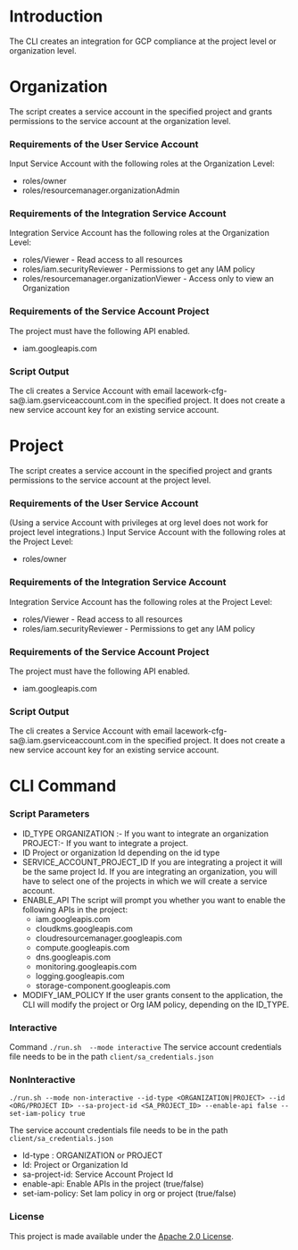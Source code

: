 # Introduction
The CLI creates an integration for GCP compliance at the project level or organization level.
# Organization
The script creates a service account in the specified project and grants permissions to the service account at the organization level.
### Requirements of the User Service Account
Input Service Account with the following roles at the Organization Level:
- roles/owner
- roles/resourcemanager.organizationAdmin
### Requirements of the Integration Service Account
Integration Service Account has the following roles at the Organization Level:
- roles/Viewer - Read access to all resources
- roles/iam.securityReviewer - Permissions to get any IAM policy
- roles/resourcemanager.organizationViewer - Access only to view an Organization
### Requirements of the Service Account Project
The project must have the following API enabled.
- iam.googleapis.com
### Script Output
The cli creates a Service Account with email  lacework-cfg-sa@<projectid>.iam.gserviceaccount.com in the specified project.
It does not create a new service account key for an existing service account.

# Project
The script creates a service account in the specified project and grants permissions to the service account at the project level.
### Requirements of the User Service Account
(Using a service Account with privileges at org level does not work for project level integrations.)
Input Service Account with the following roles at the Project Level:
- roles/owner
### Requirements of the Integration Service Account
Integration Service Account has the following roles at the Project Level:
- roles/Viewer - Read access to all resources
- roles/iam.securityReviewer - Permissions to get any IAM policy
### Requirements of the Service Account Project
The project must have the following API enabled.
- iam.googleapis.com
### Script Output
The cli creates a Service Account with email  lacework-cfg-sa@<projectid>.iam.gserviceaccount.com in the specified project.
It does not create a new service account key for an existing service account.

# CLI Command
### Script Parameters
- ID_TYPE
    ORGANIZATION :- If you want to integrate an organization
    PROJECT:- If you want to integrate a project.
- ID
    Project or organization Id depending on the id type
- SERVICE_ACCOUNT_PROJECT_ID
    If you are integrating a project it will be the same project Id. If you are integrating an organization, you will have to select one of the projects in which we will create a service account.
- ENABLE_API
    The script will prompt you whether you want to enable the following APIs in the project:
    - iam.googleapis.com
    - cloudkms.googleapis.com
    - cloudresourcemanager.googleapis.com
    - compute.googleapis.com
    - dns.googleapis.com
    - monitoring.googleapis.com
    - logging.googleapis.com
    - storage-component.googleapis.com
- MODIFY_IAM_POLICY
    If the user grants consent to the application, the CLI will modify the project or Org IAM policy, depending on the ID_TYPE.
### Interactive

Command
```./run.sh  --mode interactive```
The service account credentials file needs to be in the path ```client/sa_credentials.json```

### NonInteractive

```./run.sh --mode non-interactive --id-type <ORGANIZATION|PROJECT> --id <ORG/PROJECT ID> --sa-project-id <SA_PROJECT_ID> --enable-api false --set-iam-policy true```

The service account credentials file needs to be in the path ```client/sa_credentials.json```
- Id-type : ORGANIZATION or PROJECT
- Id: Project or Organization Id
- sa-project-id: Service Account Project Id
- enable-api: Enable APIs in the project (true/false)
- set-iam-policy: Set Iam policy in org or project (true/false)

### License

This project is made available under the [Apache 2.0 License](https://www.apache.org/licenses/LICENSE-2.0).